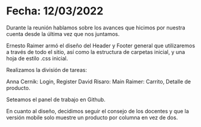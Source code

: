 # Fecha: 12/03/2022

Durante la reunión hablamos sobre los avances que hicimos por nuestra cuenta desde la última vez que nos juntamos. 

Ernesto Raimer armó el diseño del Header y Footer general que utilizaremos a través de todo el sitio, así como la estructura de carpetas inicial, y una hoja de estilo .css inicial.

Realizamos la división de tareas:

Anna Cernik: Login, Register
David Risaro: Main
Raimer: Carrito, Detalle de producto.

Seteamos el panel de trabajo en Github.

En cuanto al diseño, decidimos seguir el consejo de los docentes y que la versión mobile solo muestre un producto por columna en vez de dos.